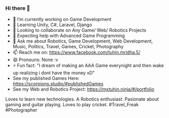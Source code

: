 ### Hi there 👋

- 🔭 I’m currently working on Game Development  
- 🌱 Learning Unity, C#, Laravel, Django  
- 👯 Looking to collaborate on Any Game/ Web/ Robotics Projects  
- 🤔 Expecting help with Advanced Game Programming  
- 💬 Ask me about Robotics, Game Development, Web Development, Music, Politics, Travel, Games, Cricket, Photography  
- 📫 Reach me on: https://www.facebook.com/tuhin.mridha.5/
- 😄 Pronouns: None :v  
- ⚡ Fun fact: "I dream of making an AAA Game everynight and then wake up realizing i dont have the money xD"
- See my published Games Here: https://scorpions.studio/#publishedGames
- See my Web and Robotics Project: https://mxtuhin.ninja/#/portfolio
<!--
**mxTuhin/mxTuhin** is a ✨ _special_ ✨ repository because its `README.md` (this file) appears on your GitHub profile.

Here are some ideas to get you started:


-->

Loves to learn new technologies. A Robotics enthusiast. Pasionate about gaming and guitar playing. Loves to play cricket. #Travel_Freak #Photographer
